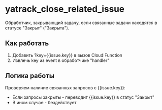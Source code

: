# yatrack_close_related_issue
Обработчик, закрывающий задачу, если связанные задачи находятся в статусе "Закрыт" ("Закрыта").

## Как работать
1. Добавить ?key={{issue.key}} в вызов Cloud Function
2. Извлечь key из event в обработчике "handler"

## Логика работы
Проверяем наличие связанных запросов с {{issue.key}}:
  - Если запросы закрыты - переводит {{issue.key}} в статус "Закрыт"
  - В ином случае - бездействует

